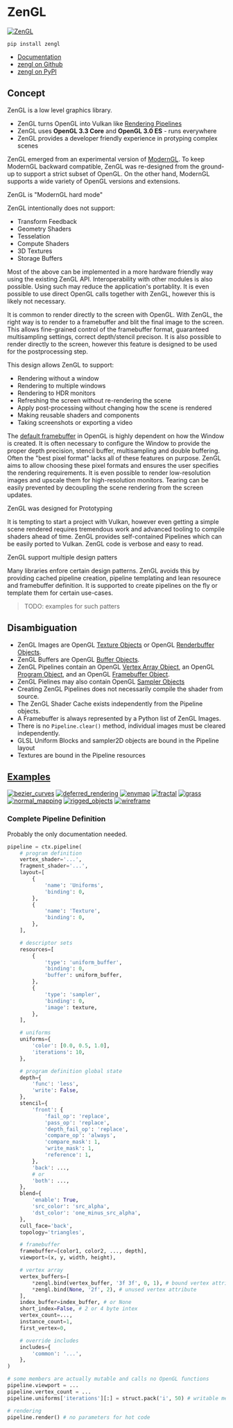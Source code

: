 # ZenGL

[![ZenGL](https://repository-images.githubusercontent.com/420309094/f7c17e13-4d5b-4a38-8b52-ab2dfdacd5a0)](#zengl)

```
pip install zengl
```

- [Documentation](https://zengl.readthedocs.io/)
- [zengl on Github](https://github.com/szabolcsdombi/zengl/)
- [zengl on PyPI](https://pypi.org/project/zengl/)

## Concept

ZenGL is a low level graphics library.

- ZenGL turns OpenGL into Vulkan like [Rendering Pipelines](https://registry.khronos.org/vulkan/specs/1.3-extensions/man/html/VkGraphicsPipelineCreateInfo.html)
- ZenGL uses **OpenGL 3.3 Core** and **OpenGL 3.0 ES** - runs everywhere
- ZenGL provides a developer friendly experience in protyping complex scenes

ZenGL emerged from an experimental version of [ModernGL](https://github.com/moderngl/moderngl).
To keep ModernGL backward compatible, ZenGL was re-designed from the ground-up to support a strict subset of OpenGL.
On the other hand, ModernGL supports a wide variety of OpenGL versions and extensions.

ZenGL is "ModernGL hard mode"

ZenGL intentionally does not support:

- Transform Feedback
- Geometry Shaders
- Tesselation
- Compute Shaders
- 3D Textures
- Storage Buffers

Most of the above can be implemented in a more hardware friendly way using the existing ZenGL API.
Interoperability with other modules is also possible. Using such may reduce the application's portablity.
It is even possible to use direct OpenGL calls together with ZenGL, however this is likely not necessary.

It is common to render directly to the screen with OpenGL.
With ZenGL, the right way is to render to a framebuffer and blit the final image to the screen.
This allows fine-grained control of the framebuffer format, guaranteed multisampling settings, correct depth/stencil precison.
It is also possible to render directly to the screen, however this feature is designed to be used for the postprocessing step.

This design allows ZenGL to support:

- Rendering without a window
- Rendering to multiple windows
- Rendering to HDR monitors
- Refreshing the screen without re-rendering the scene
- Apply post-processing without changing how the scene is rendered
- Making reusable shaders and components
- Taking screenshots or exporting a video

The [default framebuffer](https://www.khronos.org/opengl/wiki/Default_Framebuffer) in OpenGL is highly dependent on how the Window is created.
It is often necessary to configure the Window to provide the proper depth precision, stencil buffer, multisampling and double buffering.
Often the "best pixel format" lacks all of these features on purpose. ZenGL aims to allow choosing these pixel formats and ensures the user specifies the rendering requirements.
It is even possible to render low-resolution images and upscale them for high-resolution monitors.
Tearing can be easily prevented by decoupling the scene rendering from the screen updates.

ZenGL was designed for Prototyping

It is tempting to start a project with Vulkan, however even getting a simple scene rendered requires tremendous work and advanced tooling to compile shaders ahead of time. ZenGL provides self-contained Pipelines which can be easily ported to Vulkan.
ZenGL code is verbose and easy to read.

ZenGL support multiple design patters

Many libraries enfore certain design patterns.
ZenGL avoids this by providing cached pipeline creation, pipeline templating and lean resourece and framebuffer definition.
It is supported to create pipelines on the fly or template them for certain use-cases.

> TODO: examples for such patters

## Disambiguation

- ZenGL Images are OpenGL [Texture Objects](https://www.khronos.org/opengl/wiki/Texture) or OpenGL [Renderbuffer Objects](https://www.khronos.org/opengl/wiki/Renderbuffer_Object).
- ZenGL Buffers are OpenGL [Buffer Objects](https://www.khronos.org/opengl/wiki/Buffer_Object).
- ZenGL Pipelines contain an OpenGL [Vertex Array Object](https://www.khronos.org/opengl/wiki/Vertex_Specification#Vertex_Array_Object), an OpenGL [Program Object](https://www.khronos.org/opengl/wiki/GLSL_Object#Program_objects), and an OpenGL [Framebuffer Object](https://www.khronos.org/opengl/wiki/Framebuffer).
- ZenGL Pielines may also contain OpenGL [Sampler Objects](https://www.khronos.org/opengl/wiki/Sampler_Object)
- Creating ZenGL Pipelines does not necessarily compile the shader from source.
- The ZenGL Shader Cache exists independently from the Pipeline objects.
- A Framebuffer is always represented by a Python list of ZenGL Images.
- There is no `Pipeline.clear()` method, individual images must be cleared independently.
- GLSL Uniform Blocks and sampler2D objects are bound in the Pipeline layout
- Textures are bound in the Pipeline resources

## [Examples](./examples/)

[![bezier_curves](https://user-images.githubusercontent.com/11232402/235417415-f04815bf-3380-45fa-9804-f9f36016f46c.png)](#native-examples)
[![deferred_rendering](https://user-images.githubusercontent.com/11232402/235417431-4dd870ea-1804-4b00-bfd2-49e3ca72e2b1.png)](#native-examples)
[![envmap](https://user-images.githubusercontent.com/11232402/235417438-0cc02333-dd92-47e4-b874-ff1b6dca2086.png)](#native-examples)
[![fractal](https://user-images.githubusercontent.com/11232402/235417445-73efbe67-21ea-4aae-a1ff-6aa4002bf58d.png)](#native-examples)
[![grass](https://user-images.githubusercontent.com/11232402/235417450-3ff0b82d-e097-40cd-947a-58803e464cd3.png)](#native-examples)
[![normal_mapping](https://user-images.githubusercontent.com/11232402/235417454-1d8e4bfb-02ad-42a2-87ba-ce39f47de14d.png)](#native-examples)
[![rigged_objects](https://user-images.githubusercontent.com/11232402/235417459-79483b7f-6581-4788-a662-ef81087334b6.png)](#native-examples)
[![wireframe](https://user-images.githubusercontent.com/11232402/235417465-f3f54a9b-624b-4fa1-88b6-f725ac468e78.png)](#native-examples)

### Complete Pipeline Definition

Probably the only documentation needed.

```py
pipeline = ctx.pipeline(
    # program definition
    vertex_shader='...',
    fragment_shader='...',
    layout=[
        {
            'name': 'Uniforms',
            'binding': 0,
        },
        {
            'name': 'Texture',
            'binding': 0,
        },
    ],

    # descriptor sets
    resources=[
        {
            'type': 'uniform_buffer',
            'binding': 0,
            'buffer': uniform_buffer,
        },
        {
            'type': 'sampler',
            'binding': 0,
            'image': texture,
        },
    ],

    # uniforms
    uniforms={
        'color': [0.0, 0.5, 1.0],
        'iterations': 10,
    },

    # program definition global state
    depth={
        'func': 'less',
        'write': False,
    },
    stencil={
        'front': {
            'fail_op': 'replace',
            'pass_op': 'replace',
            'depth_fail_op': 'replace',
            'compare_op': 'always',
            'compare_mask': 1,
            'write_mask': 1,
            'reference': 1,
        },
        'back': ...,
        # or
        'both': ...,
    },
    blend={
        'enable': True,
        'src_color': 'src_alpha',
        'dst_color': 'one_minus_src_alpha',
    },
    cull_face='back',
    topology='triangles',

    # framebuffer
    framebuffer=[color1, color2, ..., depth],
    viewport=(x, y, width, height),

    # vertex array
    vertex_buffers=[
        *zengl.bind(vertex_buffer, '3f 3f', 0, 1), # bound vertex attributes
        *zengl.bind(None, '2f', 2), # unused vertex attribute
    ],
    index_buffer=index_buffer, # or None
    short_index=False, # 2 or 4 byte intex
    vertex_count=...,
    instance_count=1,
    first_vertex=0,

    # override includes
    includes={
        'common': '...',
    },
)

# some members are actually mutable and calls no OpenGL functions
pipeline.viewport = ...
pipeline.vertex_count = ...
pipeline.uniforms['iterations'][:] = struct.pack('i', 50) # writable memoryview

# rendering
pipeline.render() # no parameters for hot code
```
